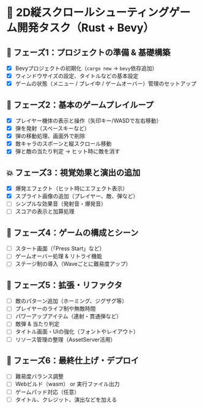 # 🚀 2D縦スクロールシューティングゲーム開発タスク（Rust + Bevy）

## 🧱 フェーズ1：プロジェクトの準備 & 基礎構築

- [x] Bevyプロジェクトの初期化（`cargo new` → `bevy`依存追加）
- [x] ウィンドウサイズの設定、タイトルなどの基本設定
- [x] ゲームの状態（メニュー / プレイ中 / ゲームオーバー）管理のセットアップ

## 🚀 フェーズ2：基本のゲームプレイループ

- [x] プレイヤー機体の表示と操作（矢印キー/WASDで左右移動）
- [x] 弾を発射（スペースキーなど）
- [x] 弾の移動処理、画面外で削除
- [x] 敵キャラのスポーンと縦スクロール移動
- [x] 弾と敵の当たり判定 → ヒット時に敵を消す

## 💥 フェーズ3：視覚効果と演出の追加

- [x] 爆発エフェクト（ヒット時にエフェクト表示）
- [x] スプライト画像の追加（プレイヤー、敵、弾など）
- [ ] シンプルな効果音（発射音・爆発音）
- [ ] スコアの表示と加算処理

## 🧩 フェーズ4：ゲームの構成とシーン

- [ ] スタート画面（「Press Start」など）
- [ ] ゲームオーバー処理 & リトライ機能
- [ ] ステージ制の導入（Waveごとに難易度アップ）

## 🌱 フェーズ5：拡張・リファクタ

- [ ] 敵のパターン追加（ホーミング、ジグザグ等）
- [ ] プレイヤーのライフ制や無敵時間
- [ ] パワーアップアイテム（連射・貫通弾など）
- [ ] 敵弾 & 当たり判定
- [ ] タイトル画面・UIの強化（フォントやレイアウト）
- [ ] リソース管理の整理（AssetServer活用）

## 🌟 フェーズ6：最終仕上げ・デプロイ

- [ ] 難易度バランス調整
- [ ] Webビルド（wasm） or 実行ファイル出力
- [ ] ゲームパッド対応（任意）
- [ ] タイトル、クレジット、演出などを加える
